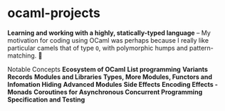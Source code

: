 # ocaml-projects

**Learning and working with a highly, statically-typed language** –  My motivation for coding using OCaml was perhaps because I really like particular camels that of type `O`, with polymorphic humps and pattern-matching. 🐪

Notable Concepts
**Ecosystem of OCaml** 
**List programming**
**Variants**
**Records**
**Modules and Libraries**
**Types, More Modules, Functors and Infomation Hiding**
**Advanced Modules**
**Side Effects**
**Encoding Effects - Monads**
**Coroutines for Asynchronous Concurrent Programming**
**Specification and Testing**